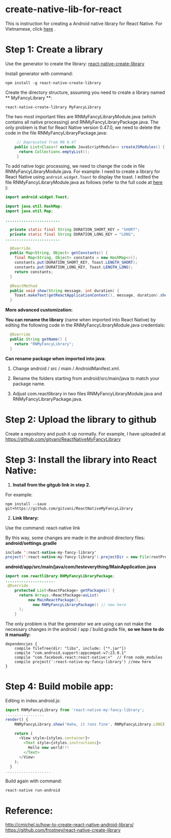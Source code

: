 # create-native-lib-for-react
This is instruction for creating a Android native library for React Native. For Vietnamese, click [here](https://github.com/gitvani/create-native-lib-for-react/blob/master/readme.vi.md) .


# Step 1: Create a library

Use the generator to create the library: [react-native-create-library](https://github.com/frostney/react-native-create-library)

Install generator with command:

    npm install -g react-native-create-library

Create the directory structure, assuming you need to create a library named ** MyFancyLibrary **:

    react-native-create-library MyFancyLibrary

The two most important files are RNMyFancyLibraryModule.java (which contains all native processing) and RNMyFancyLibraryPackage.java. The only problem is that for React Native version 0.47.0, we need to delete the code in the file RNMyFancyLibraryPackage.java:

   

```java
	 // Deprecated from RN 0.47
    public List<Class<? extends JavaScriptModule>> createJSModules() {
      return Collections.emptyList();
     }
```
To add native logic processing, we need to change the code in file RNMyFancyLibraryModule.java. For example: I need to create a library for React Native using `android.widget.Toast` to display the toast. I edited the file RNMyFancyLibraryModule.java as follows (refer to the full code at [here](https://github.com/gitvani/ReactNativeMyFancyLibrary/blob/master/android/src/main/java/com/reactlibrary/RNMyFancyLibraryModule.java) ): 
```java
import android.widget.Toast;

import java.util.HashMap;
import java.util.Map;

........................

  private static final String DURATION_SHORT_KEY = "SHORT";
  private static final String DURATION_LONG_KEY = "LONG";
........................

  @Override
  public Map<String, Object> getConstants() {
    final Map<String, Object> constants = new HashMap<>();
    constants.put(DURATION_SHORT_KEY, Toast.LENGTH_SHORT);
    constants.put(DURATION_LONG_KEY, Toast.LENGTH_LONG);
    return constants;
  }

  @ReactMethod
  public void show(String message, int duration) {
    Toast.makeText(getReactApplicationContext(), message, duration).show();
  }
```
 **More advanced customization:**

**You can rename the library** (name when imported into React Native) by editing the following code in the RNMyFancyLibraryModule.java credentials:
``` java
  @Override
  public String getName() {
    return "RNMyFancyLibrary";
  }
```
**Can rename package when imported into java**:

1. Change android / src / main / AndroidManifest.xml.

2. Rename the folders starting from android/src/main/java to match your package name.

3. Adjust com.reactlibrary in two files RNMyFancyLibraryModule.java and RNMyFancyLibraryPackage.java.

# Step 2: Upload the library to github
Create a repository and push it up normally. For example, I have uploaded at https://github.com/gitvani/ReactNativeMyFancyLibrary

# Step 3: Install the library into React Native:

1. **Install from the gitgub link in step 2.**

For example:

    npm install --save git+https://github.com/gitvani/ReactNativeMyFancyLibrary 

2. **Link library:**

Use the command:
      react-native link

By this way, some changes are made in the android directory files:
**android/settings.gradle**
``` java
include ':react-native-my-fancy-library'
project(':react-native-my-fancy-library').projectDir = new File(rootProject.projectDir, '../node_modules/react-native-my-fancy-library/android')
```
**android/app/src/main/java/com/testeverything/MainApplication.java**
```java
import com.reactlibrary.RNMyFancyLibraryPackage;
......................
 @Override
    protected List<ReactPackage> getPackages() {
      return Arrays.<ReactPackage>asList(
          new MainReactPackage(),
            new RNMyFancyLibraryPackage() // new here
      );
    }
```
The only problem is that the generator we are using can not make the necessary changes in the android / app / build.gradle file, **so we have to do it manually:**
```
dependencies {
    compile fileTree(dir: "libs", include: ["*.jar"])
    compile "com.android.support:appcompat-v7:23.0.1"
    compile "com.facebook.react:react-native:+"  // From node_modules
    compile project(':react-native-my-fancy-library') //new here
}
```
# Step 4: Build mobile app: 

Editing in index.android.js:
``` javascript
import RNMyFancyLibrary from 'react-native-my-fancy-library';
.................
render() {
    RNMyFancyLibrary.show('Haha, it runs fine', RNMyFancyLibrary.LONG); // new here

    return (
      <View style={styles.container}>
        <Text style={styles.instructions}>
          Hello new world!!!
        </Text>
      </View>
    );
  }
....................
```
Build again with command:

    react-native run-android



# Reference: 
http://cmichel.io/how-to-create-react-native-android-library/
https://github.com/frostney/react-native-create-library
